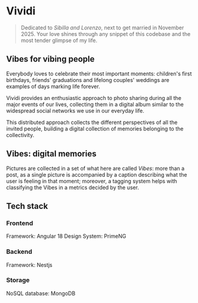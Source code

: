 # Vividi

> Dedicated to *Sibilla and Lorenzo*, next to get married in November 2025. Your love shines through any snippet of this codebase and the most tender glimpse of my life.

## Vibes for vibing people

Everybody loves to celebrate their most important moments: children's first birthdays, friends' graduations and lifelong couples' weddings are examples of days marking life forever.

Vividi provides an enthusiastic approach to photo sharing during all the major events of our lives, collecting them in a digital album similar to the widespread social networks we use in our everyday life.

This distributed approach collects the different perspectives of all the invited people, building a digital collection of memories belonging to the collectivity.

## Vibes: digital memories

Pictures are collected in a set of what here are called *Vibes*: more than a post, as a single picture is accompanied by a caption describing what the user is feeling in that moment; moreover, a tagging system helps with classifying the Vibes in a metrics decided by the user.

## Tech stack

### Frontend

Framework: Angular 18
Design System: PrimeNG

### Backend

Framework: Nestjs

### Storage

NoSQL database: MongoDB